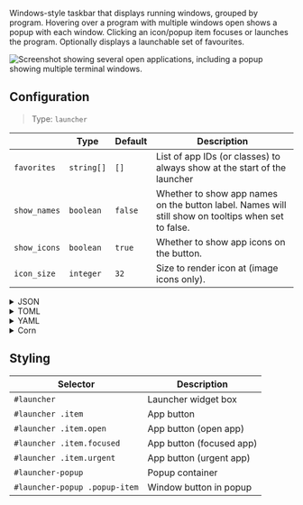 Windows-style taskbar that displays running windows, grouped by program.
Hovering over a program with multiple windows open shows a popup with each window.
Clicking an icon/popup item focuses or launches the program.
Optionally displays a launchable set of favourites.

![Screenshot showing several open applications, including a popup showing multiple terminal windows.](https://f.jstanger.dev/github/ironbar/launcher.png)

## Configuration

> Type: `launcher`

|              | Type       | Default | Description                                                                                         |
|--------------|------------|---------|-----------------------------------------------------------------------------------------------------|
| `favorites`  | `string[]` | `[]`    | List of app IDs (or classes) to always show at the start of the launcher                            |
| `show_names` | `boolean`  | `false` | Whether to show app names on the button label. Names will still show on tooltips when set to false. |
| `show_icons` | `boolean`  | `true`  | Whether to show app icons on the button.                                                            |
| `icon_size`  | `integer`  | `32`    | Size to render icon at (image icons only).                                                          |

<details>
<summary>JSON</summary>

```json
{
  "start": [
    {
      "type": "launcher",
      "favourites": [
        "firefox",
        "discord"
      ],
      "show_names": false,
      "show_icons": true
    }
  ]
}


```

</details>

<details>
<summary>TOML</summary>

```toml
[[start]]
type = "launcher"
favorites = ["firefox", "discord"]
show_names = false
show_icons = true
```

</details>

<details>
<summary>YAML</summary>

```yaml
start:
  - type: "launcher"
    favorites:
      - firefox
      - discord
    show_names: false
    show_icons: true
```

</details>

<details>
<summary>Corn</summary>

```corn
{
  start = [
    {
      type = "launcher"
      favorites = [ "firefox" "discord" ]
      show_names = false
      show_icons = true

    }
  ]
}
```

</details>

## Styling

| Selector                      | Description              |
|-------------------------------|--------------------------|
| `#launcher`                   | Launcher widget box      |
| `#launcher .item`             | App button               |
| `#launcher .item.open`        | App button (open app)    |
| `#launcher .item.focused`     | App button (focused app) |
| `#launcher .item.urgent`      | App button (urgent app)  |
| `#launcher-popup`             | Popup container          |
| `#launcher-popup .popup-item` | Window button in popup   |
